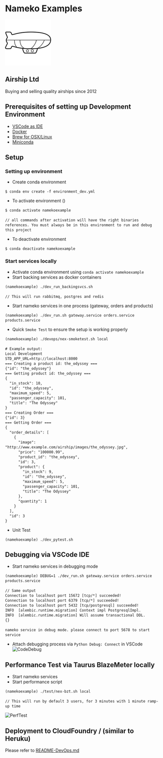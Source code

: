 # Nameko Examples
![Airship Ltd](airship.png)
## Airship Ltd
Buying and selling quality airships since 2012


## Prerequisites of setting up Development Environment

* [VSCode as IDE](https://code.visualstudio.com/download)
* [Docker](https://www.docker.com/)
* [Brew for OSX/Linux](https://brew.sh/)
* [Miniconda](https://docs.conda.io/en/latest/miniconda.html)

## Setup

### Setting up environment

* Create conda environment
```ssh
$ conda env create -f environment_dev.yml
```
* To activate environment ()
```ssh
$ conda activate namekoexample

// all commands after activation will have the right binaries references. You must always be in this environment to run and debug this project
```

* To deactivate environment
```ssh
$ conda deactivate namekoexample

```
### Start services locally
* Activate conda environment using `conda activate namekoexample`
* Start backing services as docker containers
```ssh
(namekoexample) ./dev_run_backingsvcs.sh

// This will run rabbitmq, postgres and redis
```

* Start nameko services in one process (gateway, orders and products)
```ssh
(namekoexample) ./dev_run.sh gateway.service orders.service products.service
```

* Quick `Smoke Test` to ensure the setup is working properly
```ssh
(namekoexample) ./devops/nex-smoketest.sh local 

# Example output:
Local Development
STD_APP_URL=http://localhost:8000
=== Creating a product id: the_odyssey ===
{"id": "the_odyssey"}
=== Getting product id: the_odyssey ===
{
  "in_stock": 10,
  "id": "the_odyssey",
  "maximum_speed": 5,
  "passenger_capacity": 101,
  "title": "The Odyssey"
}
=== Creating Order ===
{"id": 3}
=== Getting Order ===
{
  "order_details": [
    {
      "image": "http://www.example.com/airship/images/the_odyssey.jpg",
      "price": "100000.99",
      "product_id": "the_odyssey",
      "id": 3,
      "product": {
        "in_stock": 9,
        "id": "the_odyssey",
        "maximum_speed": 5,
        "passenger_capacity": 101,
        "title": "The Odyssey"
      },
      "quantity": 1
    }
  ],
  "id": 3
}
```

* Unit Test
```ssh
(namekoexample) ./dev_pytest.sh
```

## Debugging via VSCode IDE

* Start nameko services in debugging mode

```ssh
(namekoexample) DEBUG=1 ./dev_run.sh gateway.service orders.service products.service

// Same output
Connection to localhost port 15672 [tcp/*] succeeded!
Connection to localhost port 6379 [tcp/*] succeeded!
Connection to localhost port 5432 [tcp/postgresql] succeeded!
INFO  [alembic.runtime.migration] Context impl PostgresqlImpl.
INFO  [alembic.runtime.migration] Will assume transactional DDL.
{}

nameko service in debug mode. please connect to port 5678 to start service
```

* Attach debugging process via `Python Debug: Connect` in VSCode
![CodeDebug](test/codedebug.png)

## Performance Test via Taurus BlazeMeter locally

* Start nameko services
* Start performance script
```ssh
(namekoexample) ./test/nex-bzt.sh local

// This will run by default 3 users, for 3 minutes with 1 minute ramp-up time
```
![PerfTest](test/perftest.png)

## Deployment to CloudFoundry / (similar to Heruku)

Please refer to [README-DevOps.md](README-DevOps.md)